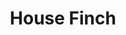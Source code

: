 ---
layout: post
title: House Finch
permalink: bird/house-finch
bird:
  name: House Finch
  latin-name: Haemorhous mexicanus
  frequency: common
  season: year-round
  page_url: https://commons.wikimedia.org/wiki/File:House_Finch,_southeastern_Arizona_06.jpg
  image: https://res.cloudinary.com/fergd/image/upload/q_auto/v1640205436/Birds/House_Finch__southeastern_Arizona_06.jpg
  caption: "The house finch perched on a thin branch against a blue sky shows it's pale red feathers that fade into brown on its body."
---